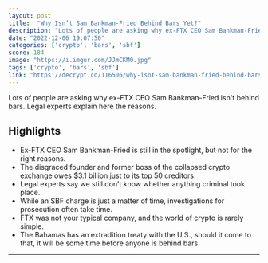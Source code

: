 ```yaml
---
layout: post
title:  "Why Isn’t Sam Bankman-Fried Behind Bars Yet?"
description: "Lots of people are asking why ex-FTX CEO Sam Bankman-Fried isn't behind bars. Legal experts explain here the reasons."
date: "2022-12-06 19:07:50"
categories: ['crypto', 'bars', 'sbf']
score: 184
image: "https://i.imgur.com/JJmCKM0.jpg"
tags: ['crypto', 'bars', 'sbf']
link: "https://decrypt.co/116506/why-isnt-sam-bankman-fried-behind-bars-yet"
---
```


Lots of people are asking why ex-FTX CEO Sam Bankman-Fried isn't behind bars. Legal experts explain here the reasons.

## Highlights

- Ex-FTX CEO Sam Bankman-Fried is still in the spotlight, but not for the right reasons.
- The disgraced founder and former boss of the collapsed crypto exchange owes $3.1 billion just to its top 50 creditors.
- Legal experts say we still don’t know whether anything criminal took place.
- While an SBF charge is just a matter of time, investigations for prosecution often take time.
- FTX was not your typical company, and the world of crypto is rarely simple.
- The Bahamas has an extradition treaty with the U.S., should it come to that, it will be some time before anyone is behind bars.

---
